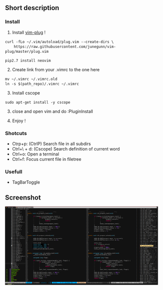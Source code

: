 ## Short description

### Install

1) Install [vim-plug](https://github.com/junegunn/vim-plug) !

```
curl -fLo ~/.vim/autoload/plug.vim --create-dirs \
    https://raw.githubusercontent.com/junegunn/vim-plug/master/plug.vim
```

```
pip2.7 install neovim
```

2) Create link from your .vimrc to the one here

```
mv ~/.vimrc ~/.vimrc.old
ln -s $(path_repo)/.vimrc ~/.vimrc
```

3) Install cscope

```
sudo apt-get install -y cscope
```

3) close and open vim and do :PluginInstall<cr>

4) Enjoy !

### Shotcuts

 - Ctrp+p: (CtrlP) Search file in all subdirs
 - Ctrl+\\ + d: (Cscope) Search definition of current word
 - Ctrl+o: Open a terminal
 - Ctrl+f: Focus current file in filetree

### Usefull
 - TagBarToggle

## Screenshot

![Screenshot1](images/screenshot.png)
